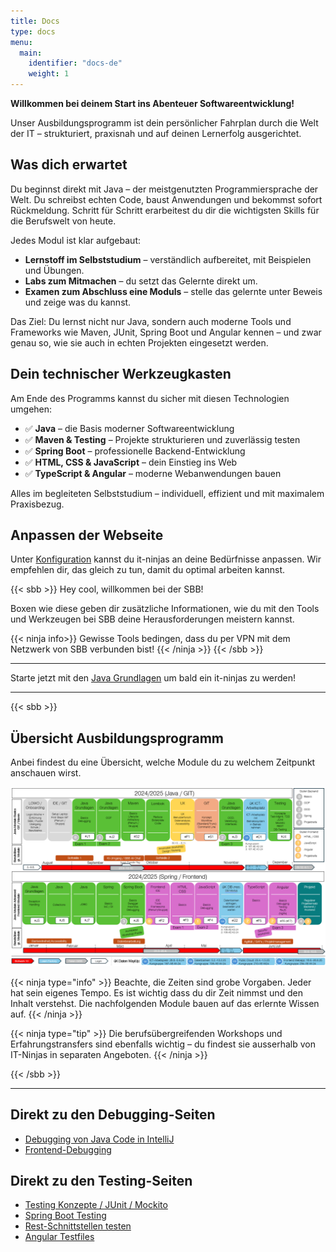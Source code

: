 ```yaml
---
title: Docs
type: docs
menu:
  main:
    identifier: "docs-de"
    weight: 1
---
```


**Willkommen bei deinem Start ins Abenteuer Softwareentwicklung!**

Unser Ausbildungsprogramm ist dein persönlicher Fahrplan durch die Welt der IT – strukturiert, praxisnah und auf deinen Lernerfolg ausgerichtet.

## Was dich erwartet

Du beginnst direkt mit Java – der meistgenutzten Programmiersprache der Welt. Du schreibst echten Code, baust Anwendungen und bekommst sofort Rückmeldung. Schritt für Schritt erarbeitest du dir die wichtigsten Skills für die Berufswelt von heute.

Jedes Modul ist klar aufgebaut:

- **Lernstoff im Selbststudium** – verständlich aufbereitet, mit Beispielen und Übungen.
- **Labs zum Mitmachen** – du setzt das Gelernte direkt um.
- **Examen zum Abschluss eine Moduls** – stelle das gelernte unter Beweis und zeige was du kannst.

Das Ziel: Du lernst nicht nur Java, sondern auch moderne Tools und Frameworks wie Maven, JUnit, Spring Boot und Angular kennen – und zwar genau so, wie sie auch in echten Projekten eingesetzt werden.

## Dein technischer Werkzeugkasten

Am Ende des Programms kannst du sicher mit diesen Technologien umgehen:

- ✅ **Java** – die Basis moderner Softwareentwicklung
- ✅ **Maven & Testing** – Projekte strukturieren und zuverlässig testen
- ✅ **Spring Boot** – professionelle Backend-Entwicklung
- ✅ **HTML, CSS & JavaScript** – dein Einstieg ins Web
- ✅ **TypeScript & Angular** – moderne Webanwendungen bauen

Alles im begleiteten Selbststudium – individuell, effizient und mit maximalem Praxisbezug.

## Anpassen der Webseite

Unter [Konfiguration](../config/) kannst du it-ninjas an deine Bedürfnisse anpassen. Wir empfehlen dir, das gleich zu tun, damit du optimal arbeiten kannst.

{{< sbb >}}
Hey cool, willkommen bei der SBB!

Boxen wie diese geben dir zusätzliche Informationen, wie du mit den Tools und Werkzeugen bei SBB deine Herausforderungen meistern kannst.

{{< ninja info>}}
Gewisse Tools bedingen, dass du per VPN mit dem Netzwerk von SBB verbunden bist!
{{< /ninja >}}
{{< /sbb >}}

---

Starte jetzt mit den [Java Grundlagen](./02_java/03_java-grundlagen/) um bald ein it-ninjas zu werden!

---

{{< sbb >}}

## Übersicht Ausbildungsprogramm

Anbei findest du eine Übersicht, welche Module du zu welchem Zeitpunkt anschauen wirst.

[![Ausbildungsprogramm Übersicht](../docs/overview/ausbildungsprogramm_uebersicht.png)](../docs/overview/ausbildungsprogramm_uebersicht.png)

{{< ninja type="info" >}}
Beachte, die Zeiten sind grobe Vorgaben. Jeder hat sein eigenes Tempo. Es ist wichtig dass du dir Zeit nimmst und den Inhalt verstehst. Die nachfolgenden Module bauen auf das erlernte Wissen auf.
{{< /ninja >}}

{{< ninja type="tip" >}}
Die berufsübergreifenden Workshops und Erfahrungstransfers sind ebenfalls wichtig – du findest sie ausserhalb von IT-Ninjas in separaten Angeboten.
{{< /ninja >}}

{{< /sbb >}}

---

## Direkt zu den Debugging-Seiten

- [Debugging von Java Code in IntelliJ](02_java/03_java-grundlagen/12_debugging)
- [Frontend-Debugging](03_web/03_javascript/24_debugging/)

## Direkt zu den Testing-Seiten

- [Testing Konzepte / JUnit / Mockito](02_java/08_java-testing)
- [Spring Boot Testing](02_java/12_spring-framework/10_spring-boot-testing)
- [Rest-Schnittstellen testen](02_java/12_spring-framework/09_rest-testing/)
- [Angular Testfiles](03_web/06_angular/02_7_unit-test/)
